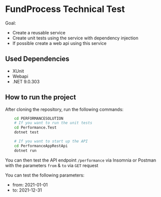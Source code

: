 # FundProcess Technical Test

Goal:

- Create a reusable service
- Create unit tests using the service with dependency injection
- If possible create a web api using this service 

## Used Dependencies

- XUnit
- Webapi
- .NET 9.0.303

## How to run the project

After cloning the repository, run the following commands:

```bash
    cd PERFORMANCESOLUTION
    # If you want to run the unit tests
    cd Performance.Test
    dotnet test

    # If you want to start up the API
    cd PerformanceAppRestApi
    dotnet run
```

You can then test the API endpoint ```/performance``` via Insomnia or Postman with the parameters ```from``` & ```to``` via ```GET``` request

You can test the following parameters: 

- from: 2021-01-01
- to: 2021-12-31
